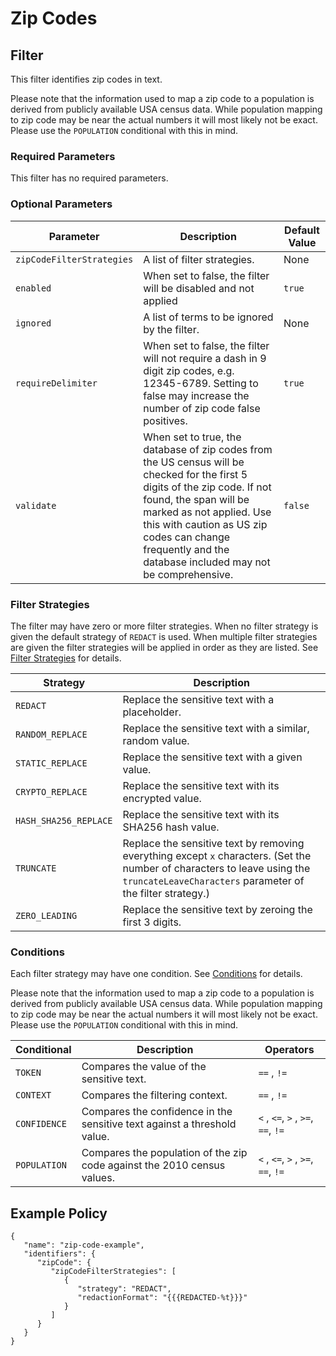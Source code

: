 # Zip Codes

## Filter

This filter identifies zip codes in text.

Please note that the information used to map a zip code to a population is derived from publicly available USA census data. While population mapping to zip code may be near the actual numbers it will most likely not be exact. Please use the `POPULATION` conditional with this in mind.

### Required Parameters

This filter has no required parameters.

### Optional Parameters

| Parameter                 | Description                                                                                                                                                                                                                                                                                  | Default Value |
|---------------------------|----------------------------------------------------------------------------------------------------------------------------------------------------------------------------------------------------------------------------------------------------------------------------------------------|---------------|
| `zipCodeFilterStrategies` | A list of filter strategies.                                                                                                                                                                                                                                                                 | None          |
| `enabled`                 | When set to false, the filter will be disabled and not applied                                                                                                                                                                                                                               | `true`        |
| `ignored`                 | A list of terms to be ignored by the filter.                                                                                                                                                                                                                                                 | None          |
| `requireDelimiter`        | When set to false, the filter will not require a dash in 9 digit zip codes, e.g. 12345-6789. Setting to false may increase the number of zip code false positives.                                                                                                                           | `true`        |
| `validate`                | When set to true, the database of zip codes from the US census will be checked for the first 5 digits of the zip code. If not found, the span will be marked as not applied. Use this with caution as US zip codes can change frequently and the database included may not be comprehensive. | `false`       |

### Filter Strategies

The filter may have zero or more filter strategies. When no filter strategy is given the default strategy of `REDACT` is used. When multiple filter strategies are given the filter strategies will be applied in order as they are listed. See [Filter Strategies](#filter-strategies) for details.

| Strategy              | Description                                                                                                                                                                            |
| --------------------- |----------------------------------------------------------------------------------------------------------------------------------------------------------------------------------------|
| `REDACT`              | Replace the sensitive text with a placeholder.                                                                                                                                         |
| `RANDOM_REPLACE`      | Replace the sensitive text with a similar, random value.                                                                                                                               |
| `STATIC_REPLACE`      | Replace the sensitive text with a given value.                                                                                                                                         |
| `CRYPTO_REPLACE`      | Replace the sensitive text with its encrypted value.                                                                                                                                   |
| `HASH_SHA256_REPLACE` | Replace the sensitive text with its SHA256 hash value.                                                                                                                                 |
| `TRUNCATE`            | Replace the sensitive text by removing everything except `x` characters. (Set the number of characters to leave using the `truncateLeaveCharacters` parameter of the filter strategy.) |
| `ZERO_LEADING`        | Replace the sensitive text by zeroing the first 3 digits.                                                                                                                              |

### Conditions

Each filter strategy may have one condition. See [Conditions](#conditions) for details.

Please note that the information used to map a zip code to a population is derived from publicly available USA census data. While population mapping to zip code may be near the actual numbers it will most likely not be exact. Please use the `POPULATION` conditional with this in mind.

| Conditional  | Description                                                              | Operators                          |
| ------------ | ------------------------------------------------------------------------ | ---------------------------------- |
| `TOKEN`      | Compares the value of the sensitive text.                                | `==` , `!=`                        |
| `CONTEXT`    | Compares the filtering context.                                          | `==` , `!=`                        |
| `CONFIDENCE` | Compares the confidence in the sensitive text against a threshold value. | `<` , `<=`, `>` , `>=`, `==`, `!=` |
| `POPULATION` | Compares the population of the zip code against the 2010 census values.  | `<` , `<=`, `>` , `>=`, `==`, `!=` |

## Example Policy

```
{
   "name": "zip-code-example",
   "identifiers": {
      "zipCode": {
         "zipCodeFilterStrategies": [
            {
               "strategy": "REDACT",
               "redactionFormat": "{{{REDACTED-%t}}}"
            }
         ]
      }
   }
}
```
